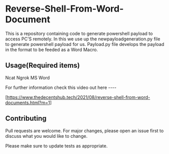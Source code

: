 # Reverse-Shell-From-Word-Document
This is a repository containing code to generate powershell payload to access PC'S remotely. In this we use up the newpayloadgeneration.py file to generate powershell payload for us. Payload.py file develops the payload in the format to be feeded as a Word Macro.


## Usage(Required items)

Ncat
Ngrok
MS Word

For further information check this video out here ----

[https://www.thedecentshub.tech/2021/08/reverse-shell-from-word-documents.html?m=1]

## Contributing
Pull requests are welcome. For major changes, please open an issue first to discuss what you would like to change.

Please make sure to update tests as appropriate.
